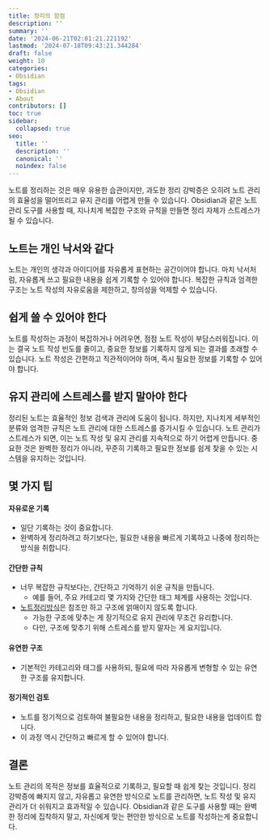 ```yaml
---
title: 정리의 함점
description: ''
summary: ''
date: '2024-06-21T02:01:21.221192'
lastmod: '2024-07-18T09:43:21.344284'
draft: false
weight: 10
categories:
- Obsidian
tags:
- Obsidian
- About
contributors: []
toc: true
sidebar:
  collapsed: true
seo:
  title: ''
  description: ''
  canonical: ''
  noindex: false
---
```

노트를 정리하는 것은 매우 유용한 습관이지만, 과도한 정리 강박증은 오히려 노트 관리의 효율성을 떨어뜨리고 유지 관리를 어렵게 만들 수 있습니다. Obsidian과 같은 노트 관리 도구를 사용할 때, 지나치게 복잡한 구조와 규칙을 만들면 정리 자체가 스트레스가 될 수 있습니다.

## 노트는 개인 낙서와 같다

노트는 개인의 생각과 아이디어를 자유롭게 표현하는 공간이어야 합니다. 마치 낙서처럼, 자유롭게 쓰고 필요한 내용을 쉽게 기록할 수 있어야 합니다. 복잡한 규칙과 엄격한 구조는 노트 작성의 자유로움을 제한하고, 창의성을 억제할 수 있습니다.

## 쉽게 쓸 수 있어야 한다

노트를 작성하는 과정이 복잡하거나 어려우면, 점점 노트 작성이 부담스러워집니다. 이는 결국 노트 작성 빈도를 줄이고, 중요한 정보를 기록하지 않게 되는 결과를 초래할 수 있습니다. 노트 작성은 간편하고 직관적이어야 하며, 즉시 필요한 정보를 기록할 수 있어야 합니다.

## 유지 관리에 스트레스를 받지 말아야 한다

정리된 노트는 효율적인 정보 검색과 관리에 도움이 됩니다. 하지만, 지나치게 세부적인 분류와 엄격한 규칙은 노트 관리에 대한 스트레스를 증가시킬 수 있습니다. 노트 관리가 스트레스가 되면, 이는 노트 작성 및 유지 관리를 지속적으로 하기 어렵게 만듭니다. 중요한 것은 완벽한 정리가 아니라, 꾸준히 기록하고 필요한 정보를 쉽게 찾을 수 있는 시스템을 유지하는 것입니다.

## 몇 가지 팁

#### 자유로운 기록
- 일단 기록하는 것이 중요합니다. 
- 완벽하게 정리하려고 하기보다는, 필요한 내용을 빠르게 기록하고 나중에 정리하는 방식을 취합니다.
#### 간단한 규칙
- 너무 복잡한 규칙보다는, 간단하고 기억하기 쉬운 규칙을 만듭니다.
	- 예를 들어, 주요 카테고리 몇 가지와 간단한 태그 체계를 사용하는 것입니다.
- [노트정리방식](노트%20정리%20방식.md)은 참조만 하고 구조에 얽매이지 않도록 합니다.
	- 가능한 구조에 맞추는 게 장기적으로 유지 관리에 무조건 유리합니다. 
	- 다만, 구조에 맞추기 위해 스트레스를 받지 말자는 게 요지입니다. 
#### 유연한 구조
- 기본적인 카테고리와 태그를 사용하되, 필요에 따라 자유롭게 변형할 수 있는 유연한 구조를 유지합니다.
#### 정기적인 검토
- 노트를 정기적으로 검토하여 불필요한 내용을 정리하고, 필요한 내용을 업데이트 합니다.
- 이 과정 역시 간단하고 빠르게 할 수 있어야 합니다.

## 결론

노트 관리의 목적은 정보를 효율적으로 기록하고, 필요할 때 쉽게 찾는 것입니다. 정리 강박증에 빠지지 않고, 자유롭고 유연한 방식으로 노트를 관리하면, 노트 작성 및 유지 관리가 더 쉬워지고 효과적일 수 있습니다. Obsidian과 같은 도구를 사용할 때는 완벽한 정리에 집착하지 말고, 자신에게 맞는 편안한 방식으로 노트를 작성하는게 중요합니다.